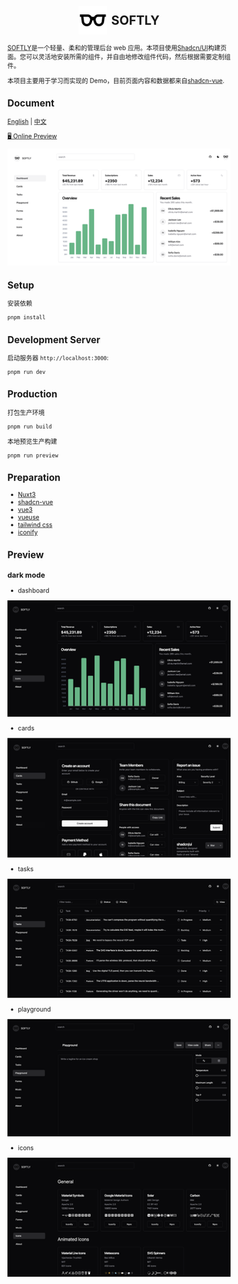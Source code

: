 <h1 style="display: flex; align-items: center; justify-content: center;"> 
  <img style="margin-right: 10px" src="./public/logo.svg" />
  <span>SOFTLY<span>
</h1>

[SOFTLY](https://github.com/shellingfordly/softly)是一个轻量、柔和的管理后台 web 应用。本项目使用[Shadcn/UI](https://www.shadcn-vue.com/)构建页面。您可以灵活地安装所需的组件，并自由地修改组件代码，然后根据需要定制组件。

本项目主要用于学习而实现的 Demo，目前页面内容和数据都来自[shadcn-vue](https://www.shadcn-vue.com/examples/dashboard.html).

## Document

[English](https://github.com/shellingfordly/softly/blob/main/README.md) | [中文](https://github.com/shellingfordly/softly/blob/main/README_CN.md)

[🖥 Online Preview](https://softly-two.vercel.app/)

![preview_light](./assets/preview_light.png)

## Setup

安装依赖

```bash
pnpm install
```

## Development Server

启动服务器 `http://localhost:3000`:

```bash
pnpm run dev
```

## Production

打包生产环境

```bash
pnpm run build
```

本地预览生产构建

```bash
pnpm run preview
```

## Preparation

- [Nuxt3](https://nuxt.com/)
- [shadcn-vue](https://www.shadcn-vue.com/)
- [vue3](https://github.com/vuejs/core)
- [vueuse](https://vueuse.org/)
- [tailwind css](https://github.com/tailwindlabs/tailwindcss)
- [iconify](https://iconify.design/)

## Preview

### dark mode

- dashboard

![preview_dark](./assets/preview_dark.png)

- cards

![cards](./assets/cards.png)

- tasks

![tasks](./assets/tasks.png)

- playground

![playground](./assets/playground.png)

- icons

![icons](./assets/icons.png)
